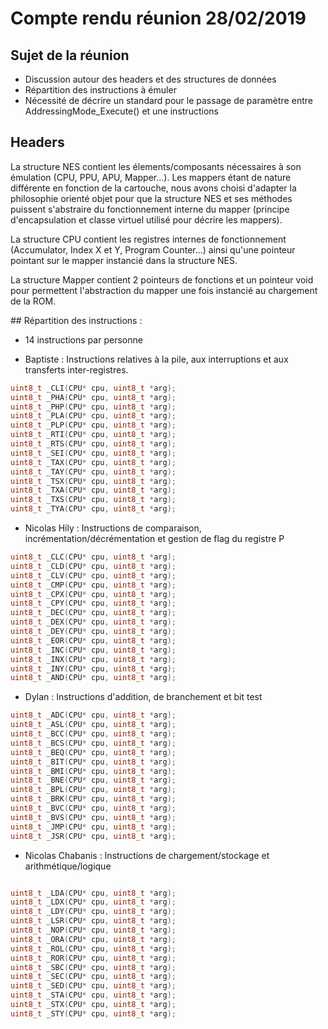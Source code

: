 # Compte rendu réunion 28/02/2019

## Sujet de la réunion

- Discussion autour des headers et des structures de données
- Répartition des instructions à émuler
- Nécessité de décrire un standard pour le passage de paramètre entre AddressingMode_Execute() et une instructions

## Headers

La structure NES contient les élements/composants nécessaires à son émulation (CPU, PPU, APU, Mapper...). Les mappers étant de nature différente en fonction de la cartouche, nous avons choisi d'adapter la philosophie orienté objet pour que la structure NES et ses méthodes puissent s'abstraire du fonctionnement interne du mapper (principe d'encapsulation et classe virtuel utilisé pour décrire les mappers).

La structure CPU contient les registres internes de fonctionnement (Accumulator, Index X et Y, Program Counter...) ainsi qu'une pointeur pointant sur le mapper instancié dans la structure NES.

La structure Mapper contient 2 pointeurs de fonctions et un pointeur void pour permettent l'abstraction du mapper une fois instancié au chargement de la ROM.

## Répartition des instructions :

 - 14 instructions par personne

- Baptiste : Instructions relatives à la pile, aux interruptions et aux transferts inter-registres.

```c
uint8_t _CLI(CPU* cpu, uint8_t *arg);
uint8_t _PHA(CPU* cpu, uint8_t *arg);
uint8_t _PHP(CPU* cpu, uint8_t *arg);
uint8_t _PLA(CPU* cpu, uint8_t *arg);
uint8_t _PLP(CPU* cpu, uint8_t *arg);
uint8_t _RTI(CPU* cpu, uint8_t *arg);
uint8_t _RTS(CPU* cpu, uint8_t *arg);
uint8_t _SEI(CPU* cpu, uint8_t *arg);
uint8_t _TAX(CPU* cpu, uint8_t *arg);
uint8_t _TAY(CPU* cpu, uint8_t *arg);
uint8_t _TSX(CPU* cpu, uint8_t *arg);
uint8_t _TXA(CPU* cpu, uint8_t *arg);
uint8_t _TXS(CPU* cpu, uint8_t *arg);
uint8_t _TYA(CPU* cpu, uint8_t *arg);
```
- Nicolas Hily : Instructions de comparaison, incrémentation/décrémentation et gestion de flag du registre P

```c
uint8_t _CLC(CPU* cpu, uint8_t *arg);
uint8_t _CLD(CPU* cpu, uint8_t *arg);
uint8_t _CLV(CPU* cpu, uint8_t *arg);
uint8_t _CMP(CPU* cpu, uint8_t *arg);
uint8_t _CPX(CPU* cpu, uint8_t *arg);
uint8_t _CPY(CPU* cpu, uint8_t *arg);
uint8_t _DEC(CPU* cpu, uint8_t *arg);
uint8_t _DEX(CPU* cpu, uint8_t *arg);
uint8_t _DEY(CPU* cpu, uint8_t *arg);
uint8_t _EOR(CPU* cpu, uint8_t *arg);
uint8_t _INC(CPU* cpu, uint8_t *arg);
uint8_t _INX(CPU* cpu, uint8_t *arg);
uint8_t _INY(CPU* cpu, uint8_t *arg);
uint8_t _AND(CPU* cpu, uint8_t *arg);
```

- Dylan : Instructions d'addition, de branchement et bit test

```c
uint8_t _ADC(CPU* cpu, uint8_t *arg);
uint8_t _ASL(CPU* cpu, uint8_t *arg);
uint8_t _BCC(CPU* cpu, uint8_t *arg);
uint8_t _BCS(CPU* cpu, uint8_t *arg);
uint8_t _BEQ(CPU* cpu, uint8_t *arg);
uint8_t _BIT(CPU* cpu, uint8_t *arg);
uint8_t _BMI(CPU* cpu, uint8_t *arg);
uint8_t _BNE(CPU* cpu, uint8_t *arg);
uint8_t _BPL(CPU* cpu, uint8_t *arg);
uint8_t _BRK(CPU* cpu, uint8_t *arg);
uint8_t _BVC(CPU* cpu, uint8_t *arg);
uint8_t _BVS(CPU* cpu, uint8_t *arg);
uint8_t _JMP(CPU* cpu, uint8_t *arg);
uint8_t _JSR(CPU* cpu, uint8_t *arg);
```
- Nicolas Chabanis : Instructions de chargement/stockage et arithmétique/logique

```c

uint8_t _LDA(CPU* cpu, uint8_t *arg);
uint8_t _LDX(CPU* cpu, uint8_t *arg);
uint8_t _LDY(CPU* cpu, uint8_t *arg);
uint8_t _LSR(CPU* cpu, uint8_t *arg);
uint8_t _NOP(CPU* cpu, uint8_t *arg);
uint8_t _ORA(CPU* cpu, uint8_t *arg);
uint8_t _ROL(CPU* cpu, uint8_t *arg);
uint8_t _ROR(CPU* cpu, uint8_t *arg);
uint8_t _SBC(CPU* cpu, uint8_t *arg);
uint8_t _SEC(CPU* cpu, uint8_t *arg);
uint8_t _SED(CPU* cpu, uint8_t *arg);
uint8_t _STA(CPU* cpu, uint8_t *arg);
uint8_t _STX(CPU* cpu, uint8_t *arg);
uint8_t _STY(CPU* cpu, uint8_t *arg);
```

